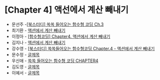 # [Chapter 4] 액선에서 계산 빼내기

- 문선주 -[[북스터디] 쏙쏙 들어오는 함수형 코딩 Ch.3](https://moonsun-blog.vercel.app/function-4)
- 최기환 - [액션에서 계산 빼내기](https://circular-error-a3d.notion.site/1b059d61b66646bfa37cafbb0f77266e?pvs=4)
- 이정아 - [[함수형코딩] Chapter4. 액션에서 계산 빼내기](https://sulfuric-banjo-5a8.notion.site/Chapter4-688863fadb074dbca3a75cd1ed78dda6?pvs=4)
- 김지나 - [액션에서 계산 빼내기](https://ripe-curio-e9a.notion.site/chap-4-3a4b9c2f39004915b1df53028d79b84e?pvs=4)
- 강수영 - [[북스터디] 쏙쏙들어오는 함수형코딩 Chapter.4 - 액션에서 계산 빼내기](https://velog.io/@sooyoung15928/%EB%B6%81%EC%8A%A4%ED%84%B0%EB%94%94-%EC%8F%99%EC%8F%99%EB%93%A4%EC%96%B4%EC%98%A4%EB%8A%94-%ED%95%A8%EC%88%98%ED%98%95%EC%BD%94%EB%94%A9-Chapter.4-%EC%95%A1%EC%85%98%EC%97%90%EC%84%9C-%EA%B3%84%EC%82%B0-%EB%B9%BC%EB%82%B4%EA%B8%B0)
- 문수정 - [글제목](링크)
- 우신애 - [쏙쏙 들어오는 함수형 코딩 CHAPTER4](https://velog.io/@wooshinae/%EC%8F%99%EC%8F%99-%EB%93%A4%EC%96%B4%EC%98%A4%EB%8A%94-%ED%95%A8%EC%88%98%ED%98%95%EC%BD%94%EB%94%A9-CHAPTER4)
- 김도영 - [글제목](링크)
- 이예서 - [글제목](링크)
